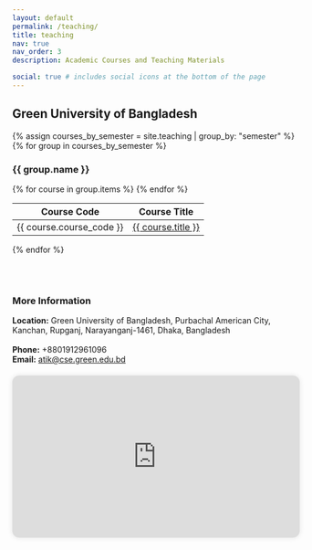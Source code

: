 ```yaml
---
layout: default
permalink: /teaching/
title: teaching
nav: true
nav_order: 3
description: Academic Courses and Teaching Materials

social: true # includes social icons at the bottom of the page
---
```



## Green University of Bangladesh

{% assign courses_by_semester = site.teaching | group_by: "semester" %}
{% for group in courses_by_semester %}
  <h3>{{ group.name }}</h3>
  <table>
    <thead>
      <tr>
        <th>Course Code</th>
        <th>Course Title</th>
      </tr>
    </thead>
    <tbody>
      {% for course in group.items %}
      <tr>
        <td>{{ course.course_code }}</td>
        <td><a href="{{ course.url }}">{{ course.title }}</a></td>
      </tr>
      {% endfor %}
    </tbody>
  </table>
{% endfor %}



<br><br>  

### More Information

<div style="display: flex; flex-wrap: wrap; align-items: flex-start; gap: 20px;">
  <div style="flex: 1 1 300px; min-width: 250px;">
    <strong>Location:</strong> Green University of Bangladesh, Purbachal American City, Kanchan, Rupganj, Narayanganj-1461, Dhaka, Bangladesh
    <br><br>
    <strong>Phone:</strong> +8801912961096  
    <br>
    <strong>Email:</strong> <a href="mailto:atik@cse.green.edu.bd">atik@cse.green.edu.bd</a>  
  </div>
  <div style="flex: 1 1 400px; min-width: 300px; max-width: 100%;">
    <div style="position: relative; width: 100%; padding-bottom: 56.25%; height: 0; overflow: hidden; border-radius: 12px; box-shadow: 0 0 10px rgba(0,0,0,0.1);">
      <iframe 
        src="https://www.google.com/maps/embed?pb=!1m18!1m12!1m3!1d3649.6933383217!2d90.56373737556672!3d23.829501478616525!2m3!1f0!2f0!3f0!3m2!1i1024!2i768!4f13.1!3m3!1m2!1s0x3755cb0a4c65ef27%3A0xf54f56affbffdc99!2sGreen%20University%20of%20Bangladesh!5e0!3m2!1sen!2sbd!4v1726748990452!5m2!1sen!2sbd&t=&z=13&ie=UTF8&iwloc=&output=embed"
        style="position: absolute; top: 0; left: 0; width: 100%; height: 100%; border: 0;"
        allowfullscreen=""
        loading="lazy"
        referrerpolicy="no-referrer-when-downgrade">
      </iframe>
    </div>
  </div>
</div>




